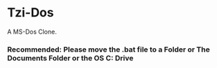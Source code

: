 # Tzi-Dos

A MS-Dos Clone.

### Recommended: Please move the .bat file to a Folder or The Documents Folder or the OS C: Drive

